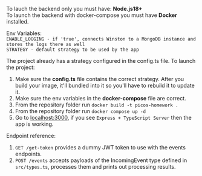 To lauch the backend only you must have:
**Node.js18+**\
To launch the backend with docker-compose you must have **Docker** installed.

Env Variables:\
`ENABLE_LOGGING - if 'true', connects Winston to a MongoDB instance and stores the logs there as well`\
`STRATEGY - default strategy to be used by the app`


The project already has a strategy configured in the config.ts file.
To launch the project:
1. Make sure the **config.ts** file contains the correct strategy. After you build your image, it'll bundled into it so you'll have to rebuild it to update it.
2. Make sure the env variables in the **docker-compose** file are correct.
3. From the repository folder run `docker build -t picos-homework .`
4. From the repository folder run `docker compose up -d`
5. Go to [localhost:3000](http://localhost:3000), if you see `Express + TypeScript Server` then the app is working.

Endpoint reference:
1. `GET /get-token` provides a dummy JWT token to use with the events endpoints.
2. `POST /events` accepts payloads of the IncomingEvent type defined in `src/types.ts`, processes them and prints out processing results.
